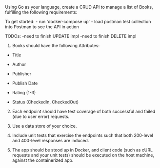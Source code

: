 Using Go as your language, create a CRUD API to manage a list of Books, fulfilling the following requirements:


To get started:
    - run 'docker-compose up'
    - load postman test collection into Postman to see the API in action

TODOs:
    -need to finish UPDATE impl
    -need to finish DELETE impl


1. Books should have the following Attributes:

 

- Title

- Author

- Publisher

- Publish Date

- Rating (1-3)

- Status (CheckedIn, CheckedOut)

 

2. Each endpoint should have test coverage of both successful and failed (due to user error) requests.

 

3. Use a data store of your choice.

 

4. Include unit tests that exercise the endpoints such that both 200-level and 400-level responses are induced.

 

5. The app should be stood up in Docker, and client code (such as cURL requests and your unit tests) should be executed on the host machine, against the containerized app.

